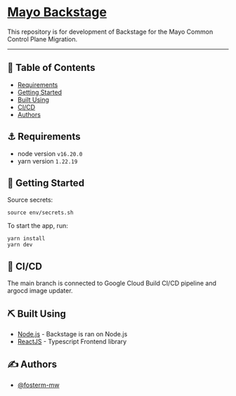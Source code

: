 # [Mayo Backstage](https://backstage.io)

This repository is for development of Backstage for the Mayo Common Control Plane Migration.

---

## 📝 Table of Contents

- [Requirements](#requirements)
- [Getting Started](#getting_started)
- [Built Using](#built_using)
- [CI/CD](#cicd)
- [Authors](#authors)

## ⚓ Requirements <a name = "requirements"></a>

- node version `v16.20.0`
- yarn version `1.22.19`

## 🏁 Getting Started <a name = "getting_started"></a>

Source secrets:
```
source env/secrets.sh
```

To start the app, run:

```
yarn install
yarn dev
```

## 🚀 CI/CD <a name = "cicd"></a>
The main branch is connected to Google Cloud Build CI/CD pipeline and argocd image updater.

## ⛏️ Built Using <a name = "built_using"></a>

- [Node.js](https://nodejs.org/en/docs/) - Backstage is ran on Node.js
- [ReactJS](https://reactjs.org/) - Typescript Frontend library

## ✍️ Authors <a name = "authors"></a>

- [@fosterm-mw](https://github.com/fosterm-mw) 
